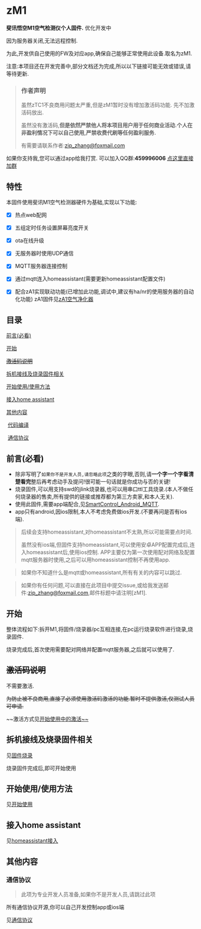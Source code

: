 # zM1

**斐讯悟空M1空气检测仪个人固件.** 优化开发中

因为服务器关闭,无法远程控制.

为此,开发供自己使用的FW及对应app,确保自己能够正常使用此设备.取名为zM1.



注意:本项目还在开发完善中,部分文档还为完成,所以以下链接可能无效或错误,请等待更新.



> ### 作者声明
>
> 虽然zTC1不良商用问题太严重,但是zM1暂时没有增加激活码功能. 先不加激活码放出.
>
> 虽然没有激活码,**但是依然严禁他人将本项目用户用于任何商业活动.个人在非盈利情况下可以自己使用,严禁收费代刷等任何盈利服务.**
>
> 有需要请联系作者:zip_zhang@foxmail.com



如果你支持我,您可以通过app给我打赏.
可以加入QQ群:**459996006**  [点这里直接加群](//shang.qq.com/wpa/qunwpa?idkey=9104eabd6131d856b527ad89636fc603eb745a5d047e8b45d183165c8e607e59)  



## 特性

本固件使用斐讯M1空气检测器硬件为基础,实现以下功能:
- [x] 热点web配网

- [x] 五组定时任务设置屏幕亮度开关

- [x] ota在线升级

- [x] 无服务器时使用UDP通信

- [x] MQTT服务器连接控制

- [x] 通过mqtt连入homeassistant(需要更新homeassistant配置文件)

- [x] 配合zA1实现联动功能(已增加此功能,调试中,建议有ha/nr的使用服务器的自动化功能) zA1固件见[zA1空气净化器](https://github.com/a2633063/zA1)

  



## 目录

[前言(必看)](#前言必看)

[开始](#开始)

~~[激活码说明](#激活码说明)~~

[拆机接线及烧录固件相关](#拆机接线及烧录固件相关)

[开始使用/使用方法](#开始使用/使用方法)

[接入home assistant](#接入home-assistant)

[其他内容](#其他内容)

​	[代码编译](#代码编译)

​	[通信协议](#通信协议)





## 前言(必看)

- 除非写明了`如果你不是开发人员,请忽略此项`之类的字眼,否则,请**一个字一个字看清楚看完**整后再考虑动手及提问!很可能一句话就是你成功与否的关键!
- 烧录固件,可以用支持swd的jlink烧录器,也可以用串口ttl工具烧录.(本人不做任何烧录器的售卖,所有提供的链接或推荐都为第三方卖家,和本人无关).
- 使用此固件,需要app端配合,见[SmartControl_Android_MQTT](https://github.com/a2633063/SmartControl_Android_MQTT).
- app只有android,因ios限制,本人不考虑免费做ios开发.(不要再问是否有ios端).

> 后续会支持homeassistant,对homeassistant不太熟,所以可能需要点时间.
>
> 虽然没有ios端,但固件支持homeassistant,可以使用安卓APP配置完成后,连入homeassistant后,使用ios控制. APP主要仅为第一次使用配对网络及配置mqtt服务器时使用,之后可以用homeassistant控制不再使用app.

> 如果你不知道什么是mqtt或homeassistant,所有有关的内容可以跳过.

> 如果你有任何问题,可以直接在此项目中提交issue,或给我发送邮件:zip_zhang@foxmail.com,邮件标题中请注明[zM1].





## 开始

整体流程如下:拆开M1,将固件/烧录器/pc互相连接,在pc运行烧录软件进行烧录,烧录固件.

烧录完成后,首次使用需要配对网络并配置mqtt服务器,之后就可以使用了.



## ~~激活码说明~~

不需要激活.

~~为防止被不良商用,直接了必须使用激活码激活的功能.暂时不提供激活,仅测试人员可申请.~~

~~激活方式见[开始使用中的激活~~](https://github.com/a2633063/zM1/wiki/开始使用#激活)

## 拆机接线及烧录固件相关

见[固件烧录](https://github.com/a2633063/zM1/wiki/固件烧录)

烧录固件完成后,即可开始使用



## 开始使用/使用方法

见[开始使用](https://github.com/a2633063/zM1/wiki/开始使用)



## 接入home assistant

见[homeassistant接入](https://github.com/a2633063/zM1/wiki/homeassistant接入)



## 其他内容

### 通信协议

> 此项为专业开发人员准备,如果你不是开发人员,请跳过此项

所有通信协议开源,你可以自己开发控制app或ios端

见[通信协议](https://github.com/a2633063/zM1/wiki/通信协议)



